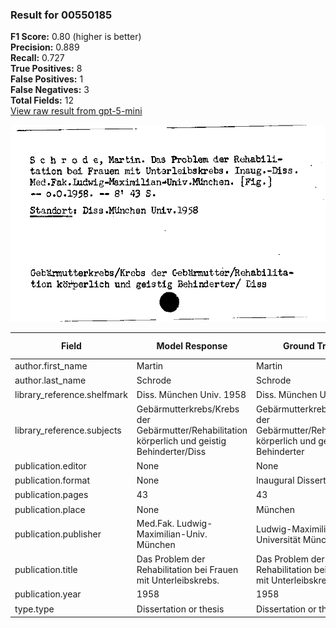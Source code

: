 ### Result for 00550185
**F1 Score:** 0.80 (higher is better)<br>**Precision:** 0.889<br>**Recall:** 0.727<br>**True Positives:** 8<br>**False Positives:** 1<br>**False Negatives:** 3<br>**Total Fields:** 12<br>[View raw result from gpt-5-mini](https://github.com/RISE-UNIBAS/humanities_data_benchmark/blob/main/results/2025-09-02/T0166/request_T0166_00550185.json)

<img src="https://github.com/RISE-UNIBAS/humanities_data_benchmark/blob/main/benchmarks/zettelkatalog/images/00550185.jpg?raw=true" alt="00550185" width="600px">

| Field | Model Response | Ground Truth | Fuzzy Score | Match |
|-------|----------------|--------------|-------------|-------|
| author.first_name | Martin | Martin | 1.000 | ✅ |
| author.last_name | Schrode | Schrode | 1.000 | ✅ |
| library_reference.shelfmark | Diss. München Univ. 1958 | Diss. München Univ. 1958 | 1.000 | ✅ |
| library_reference.subjects | Gebärmutterkrebs/Krebs der Gebärmutter/Rehabilitation körperlich und geistig Behinderter/Diss | Gebärmutterkrebs/Krebs der Gebärmutter/Rehabilitation körperlich und geistig Behinderter | 0.972 | ✅ |
| publication.editor | None | None | 1.000 | ✅ |
| publication.format | None | Inaugural Dissertation | 0.000 | ❌ |
| publication.pages | 43 | 43 | 1.000 | ✅ |
| publication.place | None | München | 0.000 | ❌ |
| publication.publisher | Med.Fak. Ludwig-Maximilian-Univ. München | Ludwig-Maximilian-Universität München | 0.779 | ❌ |
| publication.title | Das Problem der Rehabilitation bei Frauen mit Unterleibskrebs. | Das Problem der Rehabilitation bei Frauen mit Unterleibskrebs | 0.992 | ✅ |
| publication.year | 1958 | 1958 | 1.000 | ✅ |
| type.type | Dissertation or thesis | Dissertation or thesis | 1.000 | ✅ |
